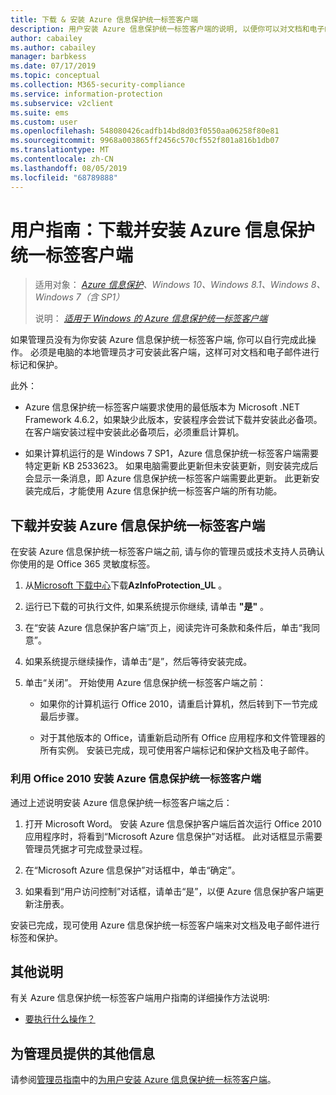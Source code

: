 ```yaml
---
title: 下载 & 安装 Azure 信息保护统一标签客户端
description: 用户安装 Azure 信息保护统一标签客户端的说明, 以便你可以对文档和电子邮件进行分类和保护。
author: cabailey
ms.author: cabailey
manager: barbkess
ms.date: 07/17/2019
ms.topic: conceptual
ms.collection: M365-security-compliance
ms.service: information-protection
ms.subservice: v2client
ms.suite: ems
ms.custom: user
ms.openlocfilehash: 548080426cadfb14bd8d03f0550aa06258f80e81
ms.sourcegitcommit: 9968a003865ff2456c570cf552f801a816b1db07
ms.translationtype: MT
ms.contentlocale: zh-CN
ms.lasthandoff: 08/05/2019
ms.locfileid: "68789888"
---
```

# <a name="user-guide-download-and-install-the-azure-information-protection-unified-labeling-client"></a>用户指南：下载并安装 Azure 信息保护统一标签客户端

>适用对象： *[Azure 信息保护](https://azure.microsoft.com/pricing/details/information-protection)、Windows 10、Windows 8.1、Windows 8、Windows 7（含 SP1）*
>
> 说明： *[适用于 Windows 的 Azure 信息保护统一标签客户端](../faqs.md#whats-the-difference-between-the-azure-information-protection-client-and-the-azure-information-protection-unified-labeling-client)*

如果管理员没有为你安装 Azure 信息保护统一标签客户端, 你可以自行完成此操作。 必须是电脑的本地管理员才可安装此客户端，这样可对文档和电子邮件进行标记和保护。

此外：

- Azure 信息保护统一标签客户端要求使用的最低版本为 Microsoft .NET Framework 4.6.2，如果缺少此版本，安装程序会尝试下载并安装此必备项。 在客户端安装过程中安装此必备项后，必须重启计算机。

- 如果计算机运行的是 Windows 7 SP1，Azure 信息保护统一标签客户端需要特定更新 KB 2533623。 如果电脑需要此更新但未安装更新，则安装完成后会显示一条消息，即 Azure 信息保护统一标签客户端需要此更新。 此更新安装完成后，才能使用 Azure 信息保护统一标签客户端的所有功能。 

## <a name="to-download-and-install-the-azure-information-protection-unified-labeling-client"></a>下载并安装 Azure 信息保护统一标签客户端

在安装 Azure 信息保护统一标签客户端之前, 请与你的管理员或技术支持人员确认你使用的是 Office 365 灵敏度标签。

1. 从[Microsoft 下载中心](https://www.microsoft.com/en-us/download/details.aspx?id=53018)下载**AzInfoProtection_UL** 。

2. 运行已下载的可执行文件, 如果系统提示你继续, 请单击 **"是"** 。

3. 在“安装 Azure 信息保护客户端”页上，阅读完许可条款和条件后，单击“我同意”。

4. 如果系统提示继续操作，请单击“是”，然后等待安装完成。

6. 单击“关闭”。 开始使用 Azure 信息保护统一标签客户端之前：

    - 如果你的计算机运行 Office 2010，请重启计算机，然后转到下一节完成最后步骤。    
        
    - 对于其他版本的 Office，请重新启动所有 Office 应用程序和文件管理器的所有实例。 安装已完成，现可使用客户端标记和保护文档及电子邮件。

### <a name="installing-the-azure-information-protection-unified-labeling-client-with-office-2010"></a>利用 Office 2010 安装 Azure 信息保护统一标签客户端

通过上述说明安装 Azure 信息保护统一标签客户端之后：

1. 打开 Microsoft Word。 安装 Azure 信息保护客户端后首次运行 Office 2010 应用程序时，将看到“Microsoft Azure 信息保护”对话框。 此对话框显示需要管理员凭据才可完成登录过程。

2. 在“Microsoft Azure 信息保护”对话框中，单击“确定”。

3. 如果看到“用户访问控制”对话框，请单击“是”，以便 Azure 信息保护客户端更新注册表。

安装已完成，现可使用 Azure 信息保护统一标签客户端来对文档及电子邮件进行标签和保护。

## <a name="other-instructions"></a>其他说明    
有关 Azure 信息保护统一标签客户端用户指南的详细操作方法说明:

- [要执行什么操作？](clientv2-user-guide.md#what-do-you-want-to-do)

## <a name="additional-information-for-administrators"></a>为管理员提供的其他信息    
请参阅[管理员指南](clientv2-admin-guide.md)中的[为用户安装 Azure 信息保护统一标签客户端](clientv2-admin-guide-install.md)。
